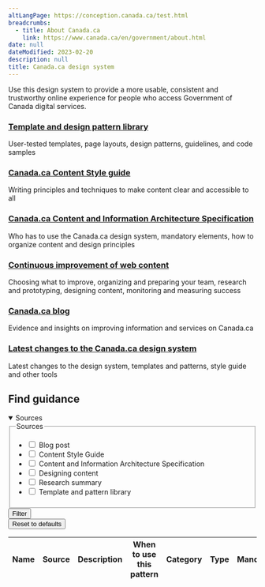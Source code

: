 ```yaml
---
altLangPage: https://conception.canada.ca/test.html
breadcrumbs:
  - title: About Canada.ca
    link: https://www.canada.ca/en/government/about.html
date: null
dateModified: 2023-02-20
description: null
title: Canada.ca design system
---
```

Use this design system to provide a more usable, consistent and trustworthy online experience for people who access Government of Canada digital services.

<div class="row">
    <section class="wb-eqht gc-drmt">
        <div class="col-md-4">
            <h3 class="h5"><a href="https://www.canada.ca/en/government/about/design-system/pattern-library.html">Template and design pattern library</a></h3>
            <p>User-tested templates, page layouts, design patterns, guidelines, and code samples</p>
        </div>
        <div class="col-md-4">
            <h3 class="h5"><a href="https://www.canada.ca/en/treasury-board-secretariat/services/government-communications/canada-content-style-guide.html">Canada.ca Content Style guide</a></h3>
            <p>Writing principles and techniques to make content clear and accessible to all</p>
        </div>
        <div class="col-md-4">
            <h3 class="h5"><a href="./architecture/canada-content-information-architecture-specification.html">Canada.ca Content and Information Architecture Specification</a></h3>
            <p>Who has to use the Canada.ca design system, mandatory elements, how to organize content and design principles</p>
        </div>
        <div class="col-md-4">
            <h3 class="h5"><a href="./continuous-improvement.html">Continuous improvement of web content </a></h3>
            <p>Choosing what to improve, organizing and preparing your team, research and prototyping, designing content, monitoring and measuring success</p>
        </div>
        <div class="col-md-4">
            <h3 class="h5"><a href="https://blog.canada.ca/">Canada.ca blog</a></h3>
            <p>Evidence and insights on improving information and services on Canada.ca</p>
        </div>
        <div class="col-md-4">
            <h3 class="h5"><a href="https://www.canada.ca/en/government/about/design-system/latest-changes.html">Latest changes to the Canada.ca design system</a></h3>
            <p>Latest changes to the design system, templates and patterns, style guide and other tools</p>
        </div>
    </section>
</div>
<section>
    <h2>Find guidance</h2>
    <div class="row mrgn-tp-md">
        <div class="col-md-3 small">
            <details open>
                <summary class="bg-primary text-center">Sources</summary>
                <form class="wb-tables-filter mrgn-lft-md mrgn-rght-md" data-bind-to="design">
                    <div class="row">
                        <div class="form-group">
                            <fieldset>
                                <legend class="wb-inv"><span class="field-name">Sources</span></legend>
                                <ul class="list-unstyled">
                                    <li class="checkbox">
                                        <label for="dt_source1">
                                            <input type="checkbox" id="dt_source1" name="dt_source" data-column="1" value="Blog post">
                                            Blog post</label>
                                    </li>
                                    <li class="checkbox">
                                        <label for="dt_source2">
                                            <input type="checkbox" id="dt_source2" name="dt_source" data-column="1" value="Content Style Guide">
                                            Content Style Guide</label>
                                    </li>
                                    <li class="checkbox">
                                        <label for="dt_source3">
                                            <input type="checkbox" id="dt_source3" name="dt_source" data-column="1" value="Content and Information Architecture Specification">
                                            Content and Information Architecture Specification</label>
                                    </li>
                                    <li class="checkbox">
                                        <label for="dt_source4">
                                            <input type="checkbox" id="dt_source4" name="dt_source" data-column="1" value="Designing content">
                                            Designing content</label>
                                    </li>
                                    <li class="checkbox">
                                        <label for="dt_source5">
                                            <input type="checkbox" id="dt_source5" name="dt_source" data-column="1" value="Research summary">
                                            Research summary</label>
                                    </li>
                                    <li class="checkbox">
                                        <label for="dt_source6">
                                            <input type="checkbox" id="dt_source6" name="dt_source" data-column="1" value="Template and pattern library">
                                            Template and pattern library</label>
                                    </li>
                                </ul>
                            </fieldset>
                        </div>
                        <div class="col-md-12">
                            <button type="submit" class="btn btn-primary full-width" aria-controls="dataset-filter">
                                <span class="fas fa-filter mrgn-rght-sm"></span> Filter
                            </button>
                        </div>
                        <div class="col-md-12 mrgn-tp-md">
                            <button type="reset" class="btn btn-default full-width">Reset to defaults</button>
                        </div>
                    </div>
                </form>
            </details>
        </div>
        <div class="col-md-9">
            <div class="panel panel-default">
                <div class="mrgn-tp-md mrgn-bttm-md">
                    <table class="wb-tables table table-striped small mrgn-tp-lg brdr-tp" aria-live="polite" id="design" data-page-length="25" data-wb-tables='{
                    "bDeferRender": true,
                    "ajaxSource": "./ajax/patterns-01-en.json",
                    "order": [0, "asc"],
                    "paging": true,
                    "info": true,
                    "columns": [
                    { "data": "NAME", "className": "" },
                    { "data": "SOURCE", "className": "" },
                    { "data": "DESCRIPTION", "className": "", "orderable": false },
                    { "data": "WHENTOUSE", "visible": false },
                    { "data": "CATEGORY", "visible": false },
                    { "data": "TYPE", "visible": false },
                    { "data": "MANDATORY", "visible": false },
                    { "data": "TANDP", "visible": false }
                    ]
                    }'>
                        <thead>
                            <tr>
                                <th class="col-md-05">Name</th>
                                <th class="col-md-02">Source</th>
                                <th class="col-md-05">Description</th>
                                <th>When to use this pattern</th>
                                <th>Category</th>
                                <th>Type</th>
                                <th>Mandatory</th>
                                <th>Tempalates and patterns</th>
                            </tr>
                        </thead>
                    </table>
                </div>
            </div>
        </div>
    </div>
</section>

